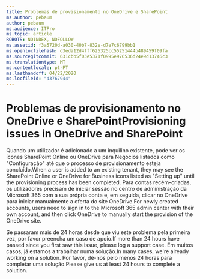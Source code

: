 ```yaml
---
title: Problemas de provisionamento no OneDrive e SharePoint
ms.author: pebaum
author: pebaum
ms.audience: ITPro
ms.topic: article
ROBOTS: NOINDEX, NOFOLLOW
ms.assetid: f3a5720d-a030-40b7-832e-d7e7c6799bb1
ms.openlocfilehash: d3eda12d4fff625325cc55251444b489459f09fa
ms.sourcegitcommit: 631cbb5f03e5371f0995e976536d24e9d13746c3
ms.translationtype: MT
ms.contentlocale: pt-PT
ms.lasthandoff: 04/22/2020
ms.locfileid: "43767944"
---
```

# <a name="provisioning-issues-in-onedrive-and-sharepoint"></a><span data-ttu-id="c6821-102">Problemas de provisionamento no OneDrive e SharePoint</span><span class="sxs-lookup"><span data-stu-id="c6821-102">Provisioning issues in OneDrive and SharePoint</span></span>

<span data-ttu-id="c6821-103">Quando um utilizador é adicionado a um inquilino existente, pode ver os ícones SharePoint Online ou OneDrive para Negócios listados como "Configuração" até que o processo de provisionamento esteja concluído.</span><span class="sxs-lookup"><span data-stu-id="c6821-103">When a user is added to an existing tenant, they may see the SharePoint Online or OneDrive for Business icons listed as "Setting up" until the provisioning process has been completed.</span></span> <span data-ttu-id="c6821-104">Para contas recém-criadas, os utilizadores precisam de iniciar sessão no centro de administração da Microsoft 365 com a sua própria conta e, em seguida, clicar no OneDrive para iniciar manualmente a oferta do site OneDrive.</span><span class="sxs-lookup"><span data-stu-id="c6821-104">For newly created accounts, users need to sign in to the Microsoft 365 admin center with their own account, and then click OneDrive to manually start the provision of the OneDrive site.</span></span>
  
<span data-ttu-id="c6821-105">Se passaram mais de 24 horas desde que viu este problema pela primeira vez, por favor preencha um caso de apoio.</span><span class="sxs-lookup"><span data-stu-id="c6821-105">If more than 24 hours have passed since you first saw this issue, please log a support case.</span></span> <span data-ttu-id="c6821-106">Em muitos casos, já estamos a trabalhar numa solução.</span><span class="sxs-lookup"><span data-stu-id="c6821-106">In many cases, we're already working on a solution.</span></span> <span data-ttu-id="c6821-107">Por favor, dê-nos pelo menos 24 horas para completar uma solução.</span><span class="sxs-lookup"><span data-stu-id="c6821-107">Please give us at least 24 hours to complete a solution.</span></span>
  